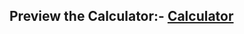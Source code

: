 <h2>Preview the Calculator:- <a href="https://sonikaboora.github.io/calculator/">Calculator</a></h2>
